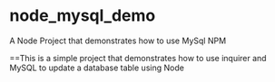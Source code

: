 # node_mysql_demo
A Node Project that demonstrates how to use MySql NPM

==This is a simple project that demonstrates how to use inquirer and MySQL to update a database table using Node
